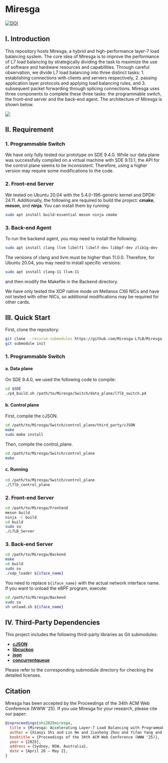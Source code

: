 # Miresga 
[![DOI](https://zenodo.org/badge/922180292.svg)](https://doi.org/10.5281/zenodo.14792351)
## I. Introduction
This repository hosts Miresga, a hybrid and high-performance layer-7 load balancing system. The core idea of Miresga is to improve the performance of L7 load balancing by strategically dividing the task to maximize the use of software and hardware resources and capabilities. Through careful observation, we divide L7 load balancing into three distinct tasks: 1. establishing connections with clients and servers respectively, 2. passing application layer protocols and applying load balancing rules, and 3. subsequent packet forwarding through splicing connections. Miresga uses three components to complete these three tasks: the programmable switch, the front-end server and the back-end agent. The architecture of Miresga is shown below.

![](pic/Miresga_Arch.jpg)


## II. Requirement
### 1. Programmable Switch
We have only fully tested our prototype on SDE 9.4.0. While our data plane was successfully compiled on a virtual machine with SDE 9.13.1, the API for the control plane seems to be inconsistent. Therefore, using a higher version may require some modifications to the code.

### 2. Front-end Server
We tested on Ubuntu 20.04 with the 5.4.0-196-generic kernel and DPDK-24.11. Additionally, the following are required to build the project: **cmake**, **meson**, and **ninja**. You can install them by running:
```bash
sudo apt install build-essential meson ninja cmake
```

### 3. Back-end Agent
To run the backend agent, you may need to install the following:
```bash
sudo apt install clang llvm libelf1 libelf-dev libbpf-dev zlib1g-dev
```

The versions of clang and llvm must be higher than 11.0.0. Therefore, for Ubuntu 20.04, you may need to install specific versions:

```bash
sudo apt install clang-11 llvm-11
```
and then modify the Makefile in the Backend directory.

We have only tested the XDP native mode on Mellanox CX6 NICs and have not tested with other NICs, so additional modifications may be required for other cards.

## III. Quick Start
First, clone the repository:
```bash
git clone --recurse-submodules https://github.com/Miresga-L7LB/Miresga.git 
git submodule init
```
### 1. Programmable Switch
#### a. Data plane
On SDE 9.4.0, we used the following code to compile:
```bash
cd $SDE
./p4_build.sh /path/to/Miresga/Switch/data_plane/l7lb_switch.p4
```
#### b. Control plane
First, compile the cJSON.
```bash
cd /path/to/Miresga/Switch/control_plane/third_party/cJSON
make
sudo make install
```
Then, compile the control_plane.
```bash
cd /path/to/Miresga/Switch/control_plane
make
```
#### c. Running
```bash
cd /path/to/Miresga/Switch/control_plane
./l7lb_control_plane
```

### 2. Front-end Server
```bash
cd /path/to/Miresga/Frontend
meson build
ninja -C build
cd build
sudo su
./L7LB_Server
```

### 3. Back-end Server
```bash
cd /path/to/Miresga/Backend
make
cd build
sudo su
./xdp_loader ${iface_name}
```
You need to replace `${iface_name}` with the actual network interface name.
If you want to unload the eBPF program, execute:
```bash
cd /path/to/Miresga/Backend
sudo su
sh unload.sh ${iface_name}
```

## IV. Third-Party Dependencies

This project includes the following third-party libraries as Git submodules:

- **[cJSON](https://github.com/DaveGamble/cJSON)**
- **[libcuckoo](https://github.com/efficient/libcuckoo)**
- **[json](https://github.com/nlohmann/json)**
- **[concurrentqueue](https://github.com/cameron314/concurrentqueue)**

Please refer to the corresponding submodule directory for checking the detailed licenses.

## Citation
Miresga has been accepted by the Proceedings of the 34th ACM Web Conference (WWW '25). If you use Miresga for your research, please cite our paper:
```bibtex
@inproceedings{shi2025miresga,
  title = {Miresga: Accelerating Layer-7 Load Balancing with Programmable Switches},
  author = {Xiaoyi Shi and Lin He and Jiasheng Zhou and Yifan Yang and Ying Liu},
  booktitle = {Proceedings of the 34th ACM Web Conference (WWW '25)},
  year = {2025},
  address = {Sydney, NSW, Australia},
  date = {April 28 – May 2},
}
```

